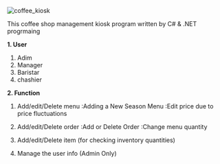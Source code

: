 ![coffee_kiosk](https://github.com/coding-MJ-dev/CoffeKiosk/assets/47417320/5e7b3f84-fa3c-4658-98ba-89f551fd1aff)

This coffee shop management kiosk program written by C# & .NET progrmaing

**1. User**
1) Adim
2) Manager
3) Baristar
4) chashier

**2. Function**
1) Add/edit/Delete menu
:Adding a New Season Menu
:Edit price due to price fluctuations
   
3) Add/edit/Delete order
:Add or Delete Order
:Change menu quantity
   
5) Add/edit/Delete item (for checking inventory quantities)

6) Manage the user info (Admin Only)
